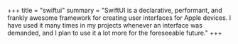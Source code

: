 +++
title = "swiftui"
summary = "SwiftUI is a declarative, performant, and frankly awesome framework for creating user interfaces for Apple devices. I have used it many times in my projects whenever an interface was demanded, and I plan to use it a lot more for the foreseeable future."
+++
